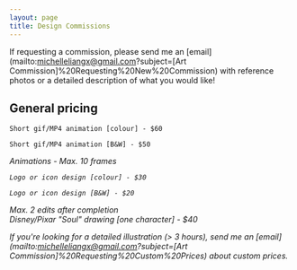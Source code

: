 ```yaml
---
layout: page
title: Design Commissions
---
```


If requesting a commission, please send me an [email](mailto:michelleliangx@gmail.com?subject=[Art Commission]%20Requesting%20New%20Commission) with reference photos or a detailed description of what you would like!
<br/>

## General pricing

```
Short gif/MP4 animation [colour] - $60

Short gif/MP4 animation [B&W] - $50
```
<i> Animations - Max. 10 frames

```
Logo or icon design [colour] - $30

Logo or icon design [B&W] - $20
```
<i> Max. 2 edits after completion
<br/>
<i> Disney/Pixar "Soul" drawing [one character] - $40

If you're looking for a detailed illustration (> 3 hours), send me an [email](mailto:michelleliangx@gmail.com?subject=[Art Commission]%20Requesting%20Custom%20Prices) about custom prices.